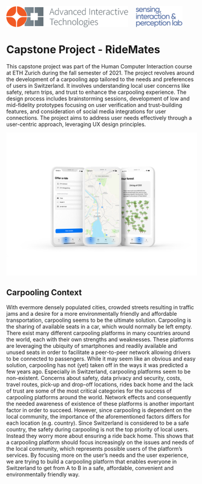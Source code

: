 <p align="left" width="100%">
  <img height="56" src="img/logo-ait.png"> &nbsp; &nbsp;
  <img height="56" src="img/eth-sip-3l.png">     
</p>

# Capstone Project - RideMates 

This capstone project was part of the Human Computer Interaction course at ETH Zurich during the fall semester of 2021. The project revolves around the development of a carpooling app tailored to the needs and preferences of users in Switzerland. It involves understanding local user concerns like safety, return trips, and trust to enhance the carpooling experience. The design process includes brainstorming sessions, development of low and mid-fidelity prototypes focusing on user verification and trust-building features, and consideration of social media integrations for user connections. The project aims to address user needs effectively through a user-centric approach, leveraging UX design principles.

<p align="center" width="100%">
  <img src="img/RideMates_Final.jpg"> 
</p>

## Carpooling Context 

  With evermore densely populated cities, crowded streets resulting in traffic jams and a desire for a more environmentally friendly and affordable transportation, carpooling seems to be the ultimate solution. Carpooling is the sharing of available seats in a car, which would normally be left empty. There exist many different carpooling platforms in many countries around the world, each with their own strengths and weaknesses. These platforms are leveraging the ubiquity of smartphones and readily available and unused seats in order to facilitate a peer-to-peer network allowing drivers to be connected to passengers. While it may seem like an obvious and easy solution, carpooling has not (yet) taken off in the ways it was predicted a few years ago. Especially in Switzerland, carpooling platforms seem to be non-existent. Concerns about safety, data privacy and security, costs, travel routes, pick-up and drop-off locations, rides back home and the lack of trust are some of the most critical categories for the success of carpooling platforms around the world. Network effects and consequently the needed awareness of existence of these platforms is another important factor in order to succeed. However, since carpooling is dependent on the local community, the importance of the aforementioned factors differs for each location (e.g. country). Since Switzerland is considered to be a safe country, the safety during carpooling is not the top priority of local users. Instead they worry more about ensuring a ride back home. This shows that a carpooling platform should focus increasingly on the issues and needs of the local community, which represents possible users of the platform’s services. By focusing more on the user’s needs and the user experience, we are trying to build a carpooling platform that enables everyone in Switzerland to get from A to B in a safe, affordable, convenient and environmentally friendly way.

